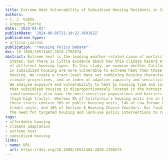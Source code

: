 ```yaml
---
title: Extreme Heat Vulnerability of Subsidized Housing Residents in California
authors:
- C. J. Gabbe
- Gregory Pierce
date: '2020-01-01'
publishDate: '2024-06-05T21:10:22.369162Z'
publication_types:
- article-journal
publication: '*Housing Policy Debate*'
doi: 10.1080/10511482.2020.1768574
abstract: Extreme heat is the leading weather-related cause of mortality in the United
  States, but there is little evidence about how this climate hazard affects residents
  of different housing types. In this study, we examine whether Californians living
  in subsidized housing are more vulnerable to extreme heat than those living in unsubsidized
  housing. We create a tract-level data set combining housing characteristics, downscaled
  climate projections, and an index of adaptive capacity and sensitivity to heat.
  We analyze exposure and vulnerability to heat by housing type and location. We find
  that subsidized housing is disproportionately located in the hottest tracts that
  simultaneously also have the most sensitive populations and barriers to adaptation
  (high-high tracts). Whereas 8% of California’s housing units are in high-high tracts,
  these tracts contain 16% of public housing units, 14% of Low-Income Housing Tax
  Credit units, and 10% of Section 8 Housing Choice Vouchers. Our findings indicate
  the need for targeted housing and land-use policy interventions to reduce heat vulnerability.
tags:
- affordable housing
- climate adaptation
- extreme heat
- subsidized housing
links:
- name: URL
  url: https://doi.org/10.1080/10511482.2020.1768574
---
```

